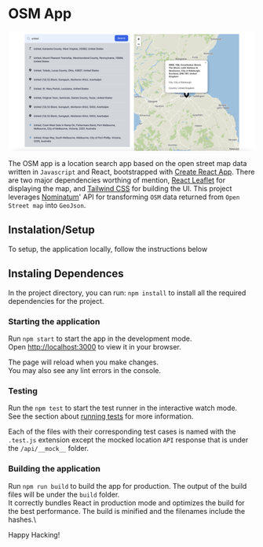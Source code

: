 # OSM App

![OSM app](./screenshot1.png)

The OSM app is a location search app based on the open street map data written in `Javascript` and React, bootstrapped with [Create React App](https://github.com/facebook/create-react-app). There are two major dependencies worthing of mention, [React Leaflet](https://react-leaflet.js.org/) for displaying the map, and [Tailwind CSS](https://tailwindcss.com/docs/guides/create-react-app) for building the UI. This project leverages [Nominatum](https://nominatim.openstreetmap.org/)' API for transforming `OSM` data returned from `Open Street map` into `GeoJson`.

## Instalation/Setup
To setup, the application locally, follow the instructions below

## Instaling Dependences
In the project directory, you can run:
`npm install` to install all the required dependencies for the project.


### Starting the application
Run `npm start` to start the app in the development mode.\
Open [http://localhost:3000](http://localhost:3000) to view it in your browser.

The page will reload when you make changes.\
You may also see any lint errors in the console.

### Testing
Run the `npm test` to start the test runner in the interactive watch mode.\
See the section about [running tests](https://facebook.github.io/create-react-app/docs/running-tests) for more information.

Each of the files with their corresponding test cases is named with the `.test.js` extension except the mocked location `API` response that is under the `/api/__mock__` folder.


### Building the application

Run `npm run build` to build the app for production. The output of the build files will be under the `build` folder.\
It correctly bundles React in production mode and optimizes the build for the best performance.
The build is minified and the filenames include the hashes.\


Happy Hacking!
